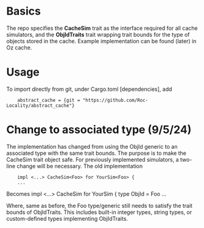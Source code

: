 # Basics

The repo specifies the **CacheSim** trait as the interface required for all cache simulators, and the **ObjIdTraits** trait wrapping trait bounds for the type of objects stored in the cache. Example implementation can be found (later) in Oz cache.



# Usage
To import directly from git, under Cargo.toml [dependencies], add

        abstract_cache = {git = "https://github.com/Roc-Locality/abstract_cache"}


# Change to associated type (9/5/24)

The implementation has changed from using the ObjId generic to an associated type with the same trait bounds. The purpose is to make the CacheSim trait object safe. For previously implemented simulators, a two-line change will be necessary.
The old implementation

        impl <...> CacheSim<Foo> for YourSim<Foo> {
        ...

Becomes 
        impl <...> CacheSim for YourSim<Foo> {
                type ObjId = Foo
        ...

Where, same as before, the Foo type/generic still needs to satisfy the trait bounds of ObjIdTraits. This includes built-in integer types, string types, or custom-defined types implementing ObjIdTraits. 
